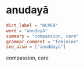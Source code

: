 # anudayā

``` toml
dict_label = "NCPED"
word = "anudayā"
summary = "compassion, care"
grammar_comment = "feminine"
see_also = ["anuddayā"]
```

compassion, care

